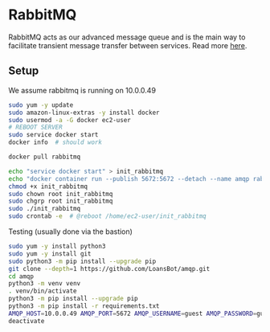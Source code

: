 # RabbitMQ

RabbitMQ acts as our advanced message queue and is the main way to facilitate
transient message transfer between services. Read more
[here](https://github.com/LoansBot/amqp).

## Setup

We assume rabbitmq is running on 10.0.0.49

```bash
sudo yum -y update
sudo amazon-linux-extras -y install docker
sudo usermod -a -G docker ec2-user
# REBOOT SERVER
sudo service docker start
docker info  # should work

docker pull rabbitmq

echo "service docker start" > init_rabbitmq
echo "docker container run --publish 5672:5672 --detach --name amqp rabbitmq" >> init_rabbitmq
chmod +x init_rabbitmq
sudo chown root init_rabbitmq
sudo chgrp root init_rabbitmq
sudo ./init_rabbitmq
sudo crontab -e  # @reboot /home/ec2-user/init_rabbitmq
```

Testing (usually done via the bastion)

```bash
sudo yum -y install python3
sudo yum -y install git
sudo python3 -m pip install --upgrade pip
git clone --depth=1 https://github.com/LoansBot/amqp.git
cd amqp
python3 -m venv venv
. venv/bin/activate
python3 -m pip install --upgrade pip
python3 -m pip install -r requirements.txt
AMQP_HOST=10.0.0.49 AMQP_PORT=5672 AMQP_USERNAME=guest AMQP_PASSWORD=guest AMQP_VHOST=/ python3 tests/test_connection.py
deactivate
```
